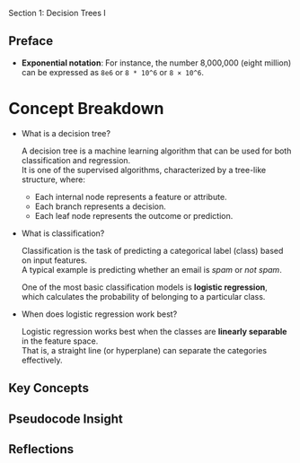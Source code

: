  Section 1: Decision Trees I

## Preface
- **Exponential notation**: For instance, the number 8,000,000 (eight million) can be expressed as `8e6` or `8 * 10^6` or `8 × 10^6`.

# Concept Breakdown

- What is a decision tree?

  A decision tree is a machine learning algorithm that can be used for both classification and regression.  
  It is one of the supervised algorithms, characterized by a tree-like structure, where:

  - Each internal node represents a feature or attribute.
  - Each branch represents a decision.
  - Each leaf node represents the outcome or prediction.

- What is classification?

  Classification is the task of predicting a categorical label (class) based on input features.  
  A typical example is predicting whether an email is *spam* or *not spam*.

  One of the most basic classification models is **logistic regression**, which calculates the probability of belonging to a particular class.

- When does logistic regression work best?

  Logistic regression works best when the classes are **linearly separable** in the feature space.  
  That is, a straight line (or hyperplane) can separate the categories effectively.


## Key Concepts


## Pseudocode Insight


## Reflections


